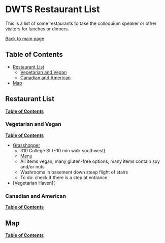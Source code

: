 # DWTS Restaurant List
This is a list of some restaurants to take the colloquium speaker or other visitors for lunches or dinners. 

[Back to main page](https://uoftgasa.github.io/#gasa)


## Table of Contents

- [Restaurant List](#restaurant-list)
	- [Vegetarian and Vegan](#vegetarian-and-vegan)
	- [Canadian and American](#canadian-and-american)
- [Map](#map)

##  Restaurant List
[**Table of Contents**](#table-of-contents)

### Vegetarian and Vegan
[**Table of Contents**](#table-of-contents)

- [Grasshopper](http://grasshopperrestaurant.ca/)
	- 310 College St (~10 min walk southwest)
	- [Menu](http://grasshopperrestaurant.ca/menu/college_menu.pdf)
	- All items vegan, many gluten-free options, many items contain soy and/or nuts
	- Washrooms in basement down steep flight of stairs
	- To do: check if there is a step at entrance
- [Vegetarian Haven](

### Canadian and American
[**Table of Contents**](#table-of-contents)

## Map
[**Table of Contents**](#table-of-contents)
<!--stackedit_data:
eyJoaXN0b3J5IjpbNDQ1NTMwODIyLDE0NjUxNTU0MDksMTQwND
U4MDEwNSwtMTAzNTIxNjk0NCwxMDcwODY1OTc5XX0=
-->